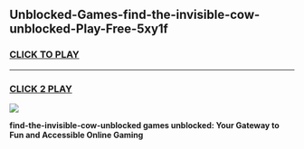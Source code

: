 
## Unblocked-Games-find-the-invisible-cow-unblocked-Play-Free-5xy1f
<h3>
<a href="https://premium76.site?title=find-the-invisible-cow-unblocked&ref=23A">CLICK TO PLAY</a></h3>
<hr>

<h3>
<a href="https://premium76.site?title=find-the-invisible-cow-unblocked&ref=23A">CLICK 2 PLAY</a>
  
</h3>

<a href="https://premium76.site?title=find-the-invisible-cow-unblocked&ref=23A"><img src="https://clearcache.store/games.png"></a>


**find-the-invisible-cow-unblocked games unblocked: Your Gateway to Fun and Accessible Online Gaming**
